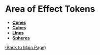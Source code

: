 # Area of Effect Tokens
- **[Cones](https://github.com/acodcha/DnD5e/tree/main/tokens/areas_of_effect/cones)**
- **[Cubes](https://github.com/acodcha/DnD5e/tree/main/tokens/areas_of_effect/cubes)**
- **[Lines](https://github.com/acodcha/DnD5e/tree/main/tokens/areas_of_effect/lines)**
- **[Spheres](https://github.com/acodcha/DnD5e/tree/main/tokens/areas_of_effect/spheres)**

[(Back to Main Page)](../../#)

